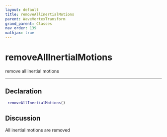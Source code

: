 ```yaml
---
layout: default
title: removeAllInertialMotions
parent: WaveVortexTransform
grand_parent: Classes
nav_order: 139
mathjax: true
---
```


#  removeAllInertialMotions

remove all inertial motions


---

## Declaration
```matlab
 removeAllInertialMotions()
```
## Discussion

  All inertial motions are removed
    
